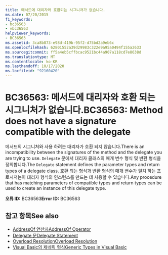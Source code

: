 ```yaml
---
title: 메서드에 대리자와 호환되는 시그니처가 없습니다.
ms.date: 07/20/2015
f1_keywords:
- bc36563
- vbc36563
helpviewer_keywords:
- BC36563
ms.assetid: 3ca8b873-e98d-419b-95f2-d75bd2a9eb6c
ms.openlocfilehash: 62801552a39d29983c322e9a95a0494f155a2633
ms.sourcegitcommit: ff5a4eb5cffbcac9521bc44a907a118cd7e8638d
ms.translationtype: MT
ms.contentlocale: ko-KR
ms.lasthandoff: 10/17/2020
ms.locfileid: "92160420"
---
```

# <a name="bc36563-method-does-not-have-a-signature-compatible-with-the-delegate"></a><span data-ttu-id="6a16b-102">BC36563: 메서드에 대리자와 호환 되는 시그니처가 없습니다.</span><span class="sxs-lookup"><span data-stu-id="6a16b-102">BC36563: Method does not have a signature compatible with the delegate</span></span>

<span data-ttu-id="6a16b-103">메서드의 시그니처와 사용 하려는 대리자가 호환 되지 않습니다.</span><span class="sxs-lookup"><span data-stu-id="6a16b-103">There is an incompatibility between the signatures of the method and the delegate you are trying to use.</span></span> <span data-ttu-id="6a16b-104">`Delegate` 문에서 대리자 클래스의 매개 변수 형식 및 반환 형식을 정의합니다.</span><span class="sxs-lookup"><span data-stu-id="6a16b-104">The `Delegate` statement defines the parameter types and return types of a delegate class.</span></span> <span data-ttu-id="6a16b-105">호환 되는 형식과 반환 형식의 매개 변수가 일치 하는 프로시저는이 대리자 형식의 인스턴스를 만드는 데 사용할 수 있습니다.</span><span class="sxs-lookup"><span data-stu-id="6a16b-105">Any procedure that has matching parameters of compatible types and return types can be used to create an instance of this delegate type.</span></span>

 <span data-ttu-id="6a16b-106">**오류 ID:** BC36563</span><span class="sxs-lookup"><span data-stu-id="6a16b-106">**Error ID:** BC36563</span></span>

## <a name="see-also"></a><span data-ttu-id="6a16b-107">참고 항목</span><span class="sxs-lookup"><span data-stu-id="6a16b-107">See also</span></span>

- [<span data-ttu-id="6a16b-108">AddressOf 연산자</span><span class="sxs-lookup"><span data-stu-id="6a16b-108">AddressOf Operator</span></span>](../operators/addressof-operator.md)
- [<span data-ttu-id="6a16b-109">Delegate 문</span><span class="sxs-lookup"><span data-stu-id="6a16b-109">Delegate Statement</span></span>](../statements/delegate-statement.md)
- [<span data-ttu-id="6a16b-110">Overload Resolution</span><span class="sxs-lookup"><span data-stu-id="6a16b-110">Overload Resolution</span></span>](../../programming-guide/language-features/procedures/overload-resolution.md)
- [<span data-ttu-id="6a16b-111">Visual Basic의 제네릭 형식</span><span class="sxs-lookup"><span data-stu-id="6a16b-111">Generic Types in Visual Basic</span></span>](../../programming-guide/language-features/data-types/generic-types.md)
